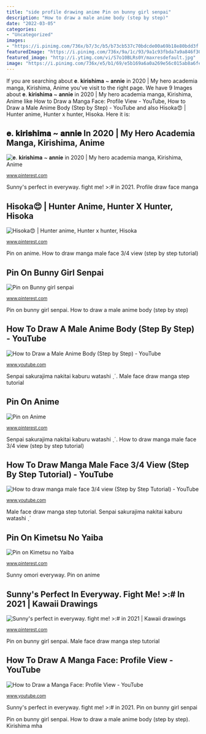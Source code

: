 ```yaml
---
title: "side profile drawing anime Pin on bunny girl senpai"
description: "How to draw a male anime body (step by step)"
date: "2022-03-05"
categories:
- "Uncategorized"
images:
- "https://i.pinimg.com/736x/b7/3c/b5/b73cb537c70bdcde00a69b18e80bdd3f.jpg"
featuredImage: "https://i.pinimg.com/736x/9a/1c/93/9a1c93fbda7a9a846f3059f8ba992e02.jpg"
featured_image: "http://i.ytimg.com/vi/S7o10BLRs0Y/maxresdefault.jpg"
image: "https://i.pinimg.com/736x/e5/b1/69/e5b169a6a0a269e56c015ab8a6feaf1f.jpg"
---
```


If you are searching about 𝐞. 𝐤𝐢𝐫𝐢𝐬𝐡𝐢𝐦𝐚 ~ 𝐚𝐧𝐧𝐢𝐞 in 2020 | My hero academia manga, Kirishima, Anime you've visit to the right page. We have 9 Images about 𝐞. 𝐤𝐢𝐫𝐢𝐬𝐡𝐢𝐦𝐚 ~ 𝐚𝐧𝐧𝐢𝐞 in 2020 | My hero academia manga, Kirishima, Anime like How to Draw a Manga Face: Profile View - YouTube, How to Draw a Male Anime Body (Step by Step) - YouTube and also Hisoka😍 | Hunter anime, Hunter x hunter, Hisoka. Here it is:

## 𝐞. 𝐤𝐢𝐫𝐢𝐬𝐡𝐢𝐦𝐚 ~ 𝐚𝐧𝐧𝐢𝐞 In 2020 | My Hero Academia Manga, Kirishima, Anime

![𝐞. 𝐤𝐢𝐫𝐢𝐬𝐡𝐢𝐦𝐚 ~ 𝐚𝐧𝐧𝐢𝐞 in 2020 | My hero academia manga, Kirishima, Anime](https://i.pinimg.com/736x/b7/3c/b5/b73cb537c70bdcde00a69b18e80bdd3f.jpg "Sunny&#039;s perfect in everyway. fight me! &gt;:# in 2021")

<small>www.pinterest.com</small>

Sunny&#039;s perfect in everyway. fight me! &gt;:# in 2021. Profile draw face manga

## Hisoka😍 | Hunter Anime, Hunter X Hunter, Hisoka

![Hisoka😍 | Hunter anime, Hunter x hunter, Hisoka](https://i.pinimg.com/736x/60/61/f9/6061f975708ebed0b9eb39b64cc0fb46.jpg "Senpai sakurajima nakitai kaburu watashi ˎˊ")

<small>www.pinterest.com</small>

Pin on anime. How to draw manga male face 3/4 view (step by step tutorial)

## Pin On Bunny Girl Senpai

![Pin on Bunny girl senpai](https://i.pinimg.com/736x/2f/c4/cb/2fc4cb820ec742b82ca056ecae095967.jpg "How to draw a manga face: profile view")

<small>www.pinterest.com</small>

Pin on bunny girl senpai. How to draw a male anime body (step by step)

## How To Draw A Male Anime Body (Step By Step) - YouTube

![How to Draw a Male Anime Body (Step by Step) - YouTube](http://i.ytimg.com/vi/S7o10BLRs0Y/maxresdefault.jpg "Hisoka killua hxh dodgeball greed")

<small>www.youtube.com</small>

Senpai sakurajima nakitai kaburu watashi ˎˊ. Male face draw manga step tutorial

## Pin On Anime

![Pin on Anime](https://i.pinimg.com/736x/e5/b1/69/e5b169a6a0a269e56c015ab8a6feaf1f.jpg "Sunny omori everyway")

<small>www.pinterest.com</small>

Senpai sakurajima nakitai kaburu watashi ˎˊ. How to draw manga male face 3/4 view (step by step tutorial)

## How To Draw Manga Male Face 3/4 View (Step By Step Tutorial) - YouTube

![How to draw manga male face 3/4 view (Step by Step Tutorial) - YouTube](http://i1.ytimg.com/vi/OPFi2sqClBI/maxresdefault.jpg "Profile draw face manga")

<small>www.youtube.com</small>

Male face draw manga step tutorial. Senpai sakurajima nakitai kaburu watashi ˎˊ

## Pin On Kimetsu No Yaiba

![Pin on Kimetsu no Yaiba](https://i.pinimg.com/736x/ff/3b/1d/ff3b1d88c78d5377a1f4547ec9382fb8.jpg "Sunny omori everyway")

<small>www.pinterest.com</small>

Sunny omori everyway. Pin on anime

## Sunny&#039;s Perfect In Everyway. Fight Me! &gt;:# In 2021 | Kawaii Drawings

![Sunny&#039;s perfect in everyway. fight me! &gt;:# in 2021 | Kawaii drawings](https://i.pinimg.com/736x/9a/1c/93/9a1c93fbda7a9a846f3059f8ba992e02.jpg "Profile draw face manga")

<small>www.pinterest.com</small>

Pin on bunny girl senpai. Male face draw manga step tutorial

## How To Draw A Manga Face: Profile View - YouTube

![How to Draw a Manga Face: Profile View - YouTube](https://i.ytimg.com/vi/_IqjU4xXvqc/maxresdefault.jpg "Pin on bunny girl senpai")

<small>www.youtube.com</small>

Sunny&#039;s perfect in everyway. fight me! &gt;:# in 2021. Pin on bunny girl senpai

Pin on bunny girl senpai. How to draw a male anime body (step by step). Kirishima mha
